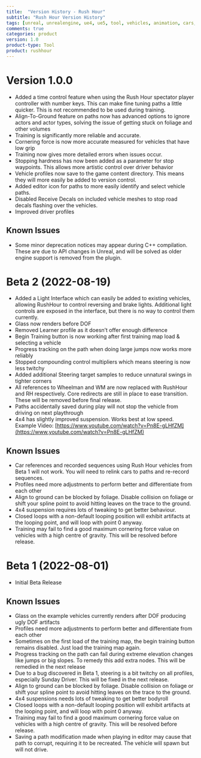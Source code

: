 ```yaml
---
title:  "Version History - Rush Hour"
subtitle: "Rush Hour Version History"
tags: [unreal, unrealengine, ue4, ue5, tool, vehicles, animation, cars, animation, rushhour]
comments: true
categories: product
version: 1.0
product-type: Tool
product: rushhour
---
```


# Version 1.0.0

- Added a time control feature when using the Rush Hour spectator player controller with number keys. This can make fine tuning paths a little quicker. This is not recommended to be used during training.
- Align-To-Ground feature on paths now has advanced options to ignore actors and actor types, solving the issue of getting stuck on foliage and other volumes
- Training is significantly more reliable and accurate.
- Cornering force is now more accurate measured for vehicles that have low grip
- Training now gives more detailed errors when issues occur.
- Stopping hardness has now been added as a parameter for stop waypoints. This allows more artistic control over driver behavior
- Vehicle profiles now save to the game content directory. This means they will more easily be added to version control.
- Added editor icon for paths to more easily identify and select vehicle paths.
- Disabled Receive Decals on included vehicle meshes to stop road decals flashing over the vehicles.
- Improved driver profiles

## Known Issues

* Some minor deprecation notices may appear during C++ compilation. These are due to API changes in Unreal, and will be solved as older engine support is removed from the plugin.


# Beta 2 (2022-08-19)

* Added a Light Interface which can easily be added to existing vehicles, allowing RushHour to control reversing and brake lights. Additional light controls are exposed in the interface, but there is no way to control them currently.
* Glass now renders before DOF
* Removed Learner profile as it doesn’t offer enough difference
* Begin Training button is now working after first training map load & selecting a vehicle
* Progress tracking on the path when doing large jumps now works more reliably
* Stopped compounding control multipliers which means steering is now less twitchy
* Added additional Steering target samples to reduce unnatural swings in tighter corners
* All references to Wheelman and WM are now replaced with RushHour and RH respectively. Core redirects are still in place to ease transition. These will be removed before final release.
* Paths accidentally saved during play will not stop the vehicle from driving on next playthrough
* 4x4 has slightly improved suspension. Works best at low speed. Example Video: [https://www.youtube.com/watch?v=Pn8E-gLHfZM](https://www.youtube.com/watch?v=Pn8E-gLHfZM)

## Known Issues

* Car references and recorded sequences using Rush Hour vehicles from Beta 1 will not work. You will need to relink cars to paths and re-record sequences.
* Profiles need more adjustments to perform better and differentiate from each other
* Align to ground can be blocked by foliage. Disable collision on foliage or shift your spline point to avoid hitting leaves on the trace to the ground.
* 4x4 suspension requires lots of tweaking to get better behaviour.
* Closed loops with a non-default looping position will exhibit artifacts at the looping point, and will loop with point 0 anyway.
* Training may fail to find a good maximum cornering force value on vehicles with a high centre of gravity. This will be resolved before release.


# Beta 1 (2022-08-01)

 * Initial Beta Release

## Known Issues

* Glass on the example vehicles currently renders after DOF producing ugly DOF artifacts
* Profiles need more adjustments to perform better and differentiate from each other
* Sometimes on the first load of the training map, the begin training button remains disabled. Just load the training map again.
* Progress tracking on the path can fail during extreme elevation changes like jumps or big slopes. To remedy this add extra nodes. This will be remedied in the next release
* Due to a bug discovered in Beta 1, steering is a bit twitchy on all profiles, especially Sunday Driver. This will be fixed in the next release.
* Align to ground can be blocked by foliage. Disable collision on foliage or shift your spline point to avoid hitting leaves on the trace to the ground.
* 4x4 suspensions needs lots of tweaking to get better bodyroll
* Closed loops with a non-default looping position will exhibit artifacts at the looping point, and will loop with point 0 anyway.
* Training may fail to find a good maximum cornering force value on vehicles with a high centre of gravity. This will be resolved before release.
* Saving a path modification made when playing in editor may cause that path to corrupt, requiring it to be recreated. The vehicle will spawn but will not drive.
